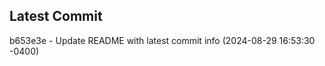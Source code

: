 
## Latest Commit
b653e3e - Update README with latest commit info (2024-08-29 16:53:30 -0400) <Yunxi-Zhou>
